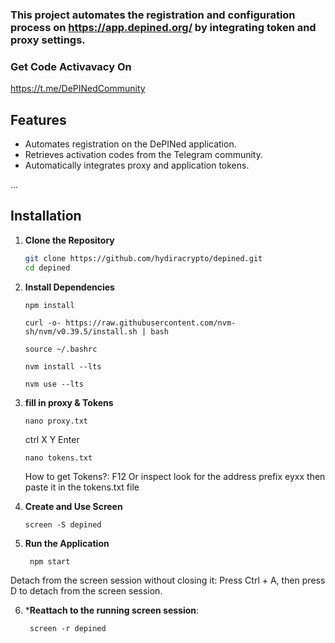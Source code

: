 ### This project automates the registration and configuration process on https://app.depined.org/ by integrating token and proxy settings.

### Get Code Activavacy On
https://t.me/DePINedCommunity

## Features
- Automates registration on the DePINed application.
- Retrieves activation codes from the Telegram community.
- Automatically integrates proxy and application tokens.

...

## Installation

1. **Clone the Repository**
   ```bash
   git clone https://github.com/hydiracrypto/depined.git
   cd depined
   ```
2. **Install Dependencies**
   ```
   npm install
   ```
   
   ```
   curl -o- https://raw.githubusercontent.com/nvm-sh/nvm/v0.39.5/install.sh | bash
   ```

   ```
   source ~/.bashrc
   ```

   ```
   nvm install --lts
   ```
  
   ```
   nvm use --lts
   ```
   
3. **fill in proxy & Tokens**
   ```
   nano proxy.txt
   ```
   ctrl X Y Enter
   ```
   nano tokens.txt
   ```
   How to get Tokens?:
   F12 Or inspect look for the address prefix eyxx then paste it in the tokens.txt file
   
4. **Create and Use Screen**
   ```
   screen -S depined
   ```

5. **Run the Application**
   ```
    npm start
   ```

Detach from the screen session without closing it: Press Ctrl + A, then press D to detach from the screen session.

6. ***Reattach to the running screen session**:
   ```
    screen -r depined
   ```

